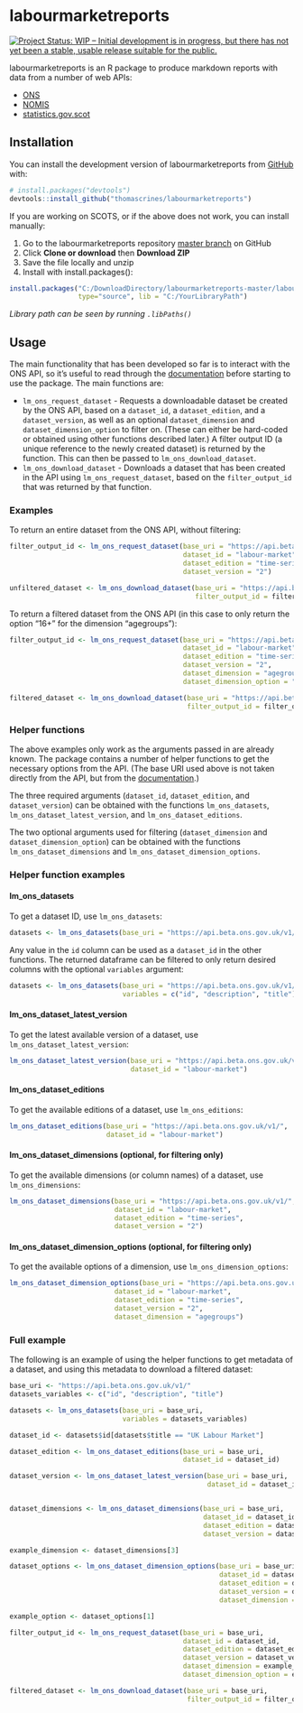 
<!-- README.md is generated from README.Rmd. Please edit that file -->

# labourmarketreports

<!-- badges: start -->

[![Project Status: WIP – Initial development is in progress, but there
has not yet been a stable, usable release suitable for the
public.](https://www.repostatus.org/badges/latest/wip.svg)](https://www.repostatus.org/#wip)
<!-- badges: end -->

labourmarketreports is an R package to produce markdown reports with
data from a number of web APIs:

  - [ONS](https://developer.ons.gov.uk/)
  - [NOMIS](https://www.nomisweb.co.uk/api/v01/help)
  - [statistics.gov.scot](https://statistics.gov.scot/home)

## Installation

You can install the development version of labourmarketreports from
[GitHub](https://github.com/) with:

``` r
# install.packages("devtools")
devtools::install_github("thomascrines/labourmarketreports")
```

If you are working on SCOTS, or if the above does not work, you can
install manually:

1.  Go to the labourmarketreports repository [master
    branch](https://github.com/thomascrines/labourmarketreports) on
    GitHub
2.  Click **Clone or download** then **Download ZIP**
3.  Save the file locally and unzip
4.  Install with
install.packages():

<!-- end list -->

``` r
install.packages("C:/DownloadDirectory/labourmarketreports-master/labourmarketreports-master", repos = NULL,
                 type="source", lib = "C:/YourLibraryPath")
```

*Library path can be seen by running `.libPaths()`*

## Usage

The main functionality that has been developed so far is to interact
with the ONS API, so it’s useful to read through the
[documentation](https://developer.ons.gov.uk/) before starting to use
the package. The main functions are:

  - `lm_ons_request_dataset` - Requests a downloadable dataset be
    created by the ONS API, based on a `dataset_id`, a
    `dataset_edition`, and a `dataset_version`, as well as an optional
    `dataset_dimension` and `dataset_dimension_option` to filter on.
    (These can either be hard-coded or obtained using other functions
    described later.) A filter output ID (a unique reference to the
    newly created dataset) is returned by the function. This can then be
    passed to `lm_ons_download_dataset`.
  - `lm_ons_download_dataset` - Downloads a dataset that has been
    created in the API using `lm_ons_request_dataset`, based on the
    `filter_output_id` that was returned by that function.

### Examples

To return an entire dataset from the ONS API, without
filtering:

``` r
filter_output_id <- lm_ons_request_dataset(base_uri = "https://api.beta.ons.gov.uk/v1/", 
                                           dataset_id = "labour-market", 
                                           dataset_edition = "time-series", 
                                           dataset_version = "2")

unfiltered_dataset <- lm_ons_download_dataset(base_uri = "https://api.beta.ons.gov.uk/v1/",
                                              filter_output_id = filter_output_id)
```

To return a filtered dataset from the ONS API (in this case to only
return the option “16+” for the dimension
“agegroups”):

``` r
filter_output_id <- lm_ons_request_dataset(base_uri = "https://api.beta.ons.gov.uk/v1/", 
                                           dataset_id = "labour-market", 
                                           dataset_edition = "time-series", 
                                           dataset_version = "2",
                                           dataset_dimension = "agegroups",
                                           dataset_dimension_option = "16+")

filtered_dataset <- lm_ons_download_dataset(base_uri = "https://api.beta.ons.gov.uk/v1/",
                                            filter_output_id = filter_output_id)
```

### Helper functions

The above examples only work as the arguments passed in are already
known. The package contains a number of helper functions to get the
necessary options from the API. (The base URI used above is not taken
directly from the API, but from the
[documentation](https://developer.ons.gov.uk/).)

The three required arguments (`dataset_id`, `dataset_edition`, and
`dataset_version`) can be obtained with the functions `lm_ons_datasets`,
`lm_ons_dataset_latest_version`, and `lm_ons_dataset_editions`.

The two optional arguments used for filtering (`dataset_dimension` and
`dataset_dimension_option`) can be obtained with the functions
`lm_ons_dataset_dimensions` and `lm_ons_dataset_dimension_options`.

### Helper function examples

#### lm\_ons\_datasets

To get a dataset ID, use
`lm_ons_datasets`:

``` r
datasets <- lm_ons_datasets(base_uri = "https://api.beta.ons.gov.uk/v1/")
```

Any value in the `id` column can be used as a `dataset_id` in the other
functions. The returned dataframe can be filtered to only return desired
columns with the optional `variables`
argument:

``` r
datasets <- lm_ons_datasets(base_uri = "https://api.beta.ons.gov.uk/v1/", 
                            variables = c("id", "description", "title"))
```

#### lm\_ons\_dataset\_latest\_version

To get the latest available version of a dataset, use
`lm_ons_dataset_latest_version`:

``` r
lm_ons_dataset_latest_version(base_uri = "https://api.beta.ons.gov.uk/v1/", 
                              dataset_id = "labour-market")
```

#### lm\_ons\_dataset\_editions

To get the available editions of a dataset, use `lm_ons_editions`:

``` r
lm_ons_dataset_editions(base_uri = "https://api.beta.ons.gov.uk/v1/", 
                        dataset_id = "labour-market")
```

#### lm\_ons\_dataset\_dimensions (optional, for filtering only)

To get the available dimensions (or column names) of a dataset, use
`lm_ons_dimensions`:

``` r
lm_ons_dataset_dimensions(base_uri = "https://api.beta.ons.gov.uk/v1/", 
                          dataset_id = "labour-market", 
                          dataset_edition = "time-series", 
                          dataset_version = "2")
```

#### lm\_ons\_dataset\_dimension\_options (optional, for filtering only)

To get the available options of a dimension, use
`lm_ons_dimension_options`:

``` r
lm_ons_dataset_dimension_options(base_uri = "https://api.beta.ons.gov.uk/v1/", 
                          dataset_id = "labour-market", 
                          dataset_edition = "time-series", 
                          dataset_version = "2",
                          dataset_dimension = "agegroups")
```

### Full example

The following is an example of using the helper functions to get
metadata of a dataset, and using this metadata to download a filtered
dataset:

``` r
base_uri <- "https://api.beta.ons.gov.uk/v1/"
datasets_variables <- c("id", "description", "title")

datasets <- lm_ons_datasets(base_uri = base_uri,
                            variables = datasets_variables)

dataset_id <- datasets$id[datasets$title == "UK Labour Market"]

dataset_edition <- lm_ons_dataset_editions(base_uri = base_uri,
                                           dataset_id = dataset_id)

dataset_version <- lm_ons_dataset_latest_version(base_uri = base_uri,
                                                 dataset_id = dataset_id)


dataset_dimensions <- lm_ons_dataset_dimensions(base_uri = base_uri,
                                                dataset_id = dataset_id,
                                                dataset_edition = dataset_edition,
                                                dataset_version = dataset_version)

example_dimension <- dataset_dimensions[3]

dataset_options <- lm_ons_dataset_dimension_options(base_uri = base_uri,
                                                    dataset_id = dataset_id,
                                                    dataset_edition = dataset_edition,
                                                    dataset_version = dataset_version,
                                                    dataset_dimension = example_dimension)

example_option <- dataset_options[1]

filter_output_id <- lm_ons_request_dataset(base_uri = base_uri,
                                           dataset_id = dataset_id,
                                           dataset_edition = dataset_edition,
                                           dataset_version = dataset_version,
                                           dataset_dimension = example_dimension,
                                           dataset_dimension_option = example_option)

filtered_dataset <- lm_ons_download_dataset(base_uri = base_uri,
                                            filter_output_id = filter_output_id)
```
